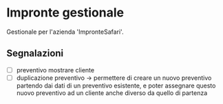# Impronte gestionale

Gestionale per l'azienda 'ImpronteSafari'.

## Segnalazioni

- [ ] preventivo mostrare cliente
- [ ] duplicazione preventivo → permettere di creare un nuovo preventivo partendo dai dati di un preventivo esistente, e poter assegnare questo nuovo preventivo ad un cliente anche diverso da quello di partenza
